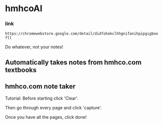 # hmhcoAI

### link
`https://chromewebstore.google.com/detail/didfohekclhhgnifanihpipgigboofll`

Do whatever, not your notes!

Automatically takes notes from hmhco.com textbooks
--
hmhco.com note taker
---
Tutorial:
Before starting click 'Clear'. 

Then go through every page and click 'capture'. 

Once you have all the pages, click done!
